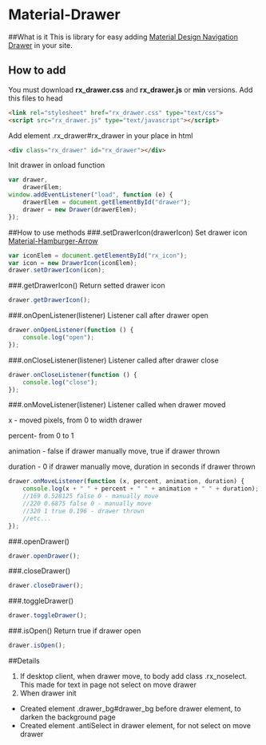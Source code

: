 # Material-Drawer
##What is it
This is library for easy adding [Material Design Navigation Drawer](https://material.google.com/patterns/navigation-drawer.html) in your site.
## How to add
You must download **rx_drawer.css** and **rx_drawer.js** or **min** versions. Add this files to head
```html
<link rel="stylesheet" href="rx_drawer.css" type="text/css">
<script src="rx_drawer.js" type="text/javascript"></script>
```
Add element .rx_drawer#rx_drawer in your place in html
```html
<div class="rx_drawer" id="rx_drawer"></div>
```
Init drawer in onload function
```javascript
var drawer,
    drawerElem;
window.addEventListener("load", function (e) {
    drawerElem = document.getElementById("drawer");
    drawer = new Drawer(drawerElem);
});
```
##How to use methods
###.setDrawerIcon(drawerIcon)
Set drawer icon [Material-Hamburger-Arrow](https://github.com/RadiationX/Material-Hamburger-Arrow)
```javascript
var iconElem = document.getElementById("rx_icon");
var icon = new DrawerIcon(iconElem);
drawer.setDrawerIcon(icon);
```
###.getDrawerIcon()
Return setted drawer icon
```javascript
drawer.getDrawerIcon();
```
###.onOpenListener(listener)
Listener call after drawer open
```javascript
drawer.onOpenListener(function () {
    console.log("open");
});
```
###.onCloseListener(listener)
Listener called after drawer close
```javascript
drawer.onCloseListener(function () {
    console.log("close");
});
```
###.onMoveListener(listener)
Listener called when drawer moved

x - moved pixels, from 0 to width drawer

percent- from 0 to 1

animation - false if drawer manually move, true if drawer thrown

duration - 0 if drawer manually move, duration in seconds if drawer thrown
```javascript
drawer.onMoveListener(function (x, percent, animation, duration) {
    console.log(x + " " + percent + " " + animation + " " + duration);
    //169 0.528125 false 0 - manually move
    //220 0.6875 false 0 - manually move
    //320 1 true 0.196 - drawer thrown
    //etc...
});
```
###.openDrawer()
```javascript
drawer.openDrawer();
```
###.closeDrawer()
```javascript
drawer.closeDrawer();
```
###.toggleDrawer()
```javascript
drawer.toggleDrawer();
```
###.isOpen()
Return true if drawer open
```javascript
drawer.isOpen();
```
##Details
1. If desktop client, when drawer move, to body add class .rx_noselect. This made for text in page not select on move drawer
2. When drawer init
  - Created element .drawer_bg#drawer_bg before drawer element, to darken the background page
  - Created element .antiSelect in drawer element, for not select on move drawer
